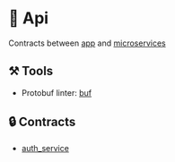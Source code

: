 # 🧿 Api
Contracts between [app](../app) and [microservices](../microservices)

## ⚒️ Tools
- Protobuf linter: [buf](https://buf.build/docs/introduction) 

## 🔒 Contracts
- [auth_service](auth_service)

